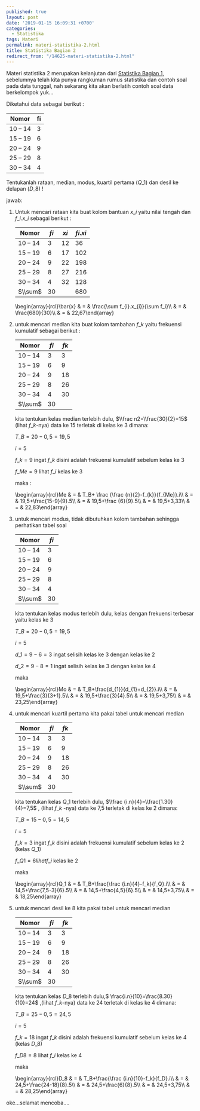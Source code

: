 ```yaml
---
published: true
layout: post
date: '2019-01-15 16:09:31 +0700'
categories:
  - Statistika
tags: Materi
permalink: materi-statistika-2.html
title: Statistika Bagian 2
redirect_from: "/14625-materi-statistika-2.html"
---
```

Materi statistika 2 merupakan kelanjutan dari [Statistika Bagian 1]({{site.baseurl}}/materi-statistika-2.html "Statistika Bagian 1"), sebelumnya telah kita punya rangkuman rumus statistika dan contoh soal pada data tunggal, nah sekarang kita akan berlatih contoh soal data berkelompok yuk…

Diketahui data sebagai berikut :

Nomor   | fi
------- | ---
10 – 14 | 3
15 – 19 | 6
20 – 24 | 9
25 – 29 | 8
30 – 34 | 4

Tentukanlah rataan, median, modus, kuartil pertama ($Q\_1$) dan desil ke delapan ($D\_8$) !

jawab:

1.  Untuk mencari rataan kita buat kolom bantuan $x\_i$ yaitu nilai tengah dan $f\_i.x\_i$ sebagai berikut :
    
    Nomor | $fi$ | $xi$ | $fi.xi$
    ----- | ---- | ---- | -------
    10 – 14 | 3 | 12 | 36    
    15 – 19 | 6 | 17 | 102    
    20 – 24 | 9 | 22 | 198    
    25 – 29 | 8 | 27 | 216    
    30 – 34 | 4 | 32 | 128    
    $\\sum$ | 30 |  | 680
    
    \\begin{array}{rcl}\\bar{x} & = & \\frac{\\sum f\_{i}.x\_{i}}{\\sum f\_i}\\\\ & = & \\frac{680}{30}\\\\ & = & 22,67\\end{array}
    
2.  untuk mencari median kita buat kolom tambahan $f\_k$ yaitu frekuensi kumulatif sebagai berikut :
    
    Nomor | $fi$ | $fk$    
    ----- | ---- | ---- 
    10 – 14 | 3 | 3    
    15 – 19 | 6 | 9    
    20 – 24 | 9 | 18    
    25 – 29 | 8 | 26    
    30 – 34 | 4 | 30    
    $\\sum$ | 30 | 
    
    kita tentukan kelas median terlebih dulu, $\\frac n2=\\frac{30}{2}=15$ (lihat $f\_{k}$-nya) data ke $15$ terletak di kelas ke $3$ dimana:
    
    $T\_B=20-0,5=19,5$
    
    $i=5$
    
    $f\_k=9$ ingat $f\_k$ disini adalah frekuensi kumulatif sebelum kelas ke $3$
    
    $f\_{Me}=9$ lihat $f\_i$ kelas ke $3$
    
    maka :
    
    \\begin{array}{rcl}Me & = & T\_B+ \\frac {\\frac {n}{2}-f\_{k}}{f\_{Me}}.i\\\\ & = & 19,5+\\frac{15-9}{9}.5\\\\ & = & 19,5+\\frac {6}{9}.5\\\\ & = & 19,5+3,33\\\\ & = & 22,83\\end{array}
    
3.  untuk mencari modus, tidak dibutuhkan kolom tambahan sehingga perhatikan tabel soal
    
    Nomor | $fi$   
    ----- | ---- 
    10 – 14 | 3    
    15 – 19 | 6    
    20 – 24 | 9    
    25 – 29 | 8    
    30 – 34 | 4    
    $\\sum$ | 30
    
    kita tentukan kelas modus terlebih dulu, kelas dengan frekuensi terbesar yaitu kelas ke $3$
    
    $T\_B=20-0,5=19,5$
    
    $i=5$
    
    $d\_1=9-6=3$ ingat selisih kelas ke $3$ dengan kelas ke $2$
    
    $d\_2=9-8=1$ ingat selisih kelas ke $3$ dengan kelas ke $4$
    
    maka
    
    \\begin{array}{rcl}Mo & = & T\_B+\\frac{d\_{1}}{d\_{1}+d\_{2}}.i\\\\ & = & 19,5+\\frac{3}{3+1}.5\\\\ & = & 19,5+\\frac{3}{4}.5\\\\ & = & 19,5+3,75\\\\ & = & 23,25\\end{array}
    
4.  untuk mencari kuartil pertama kita pakai tabel untuk mencari median
    
    Nomor | $fi$ | $fk$  
    ----- | ---- | ----   
    10 – 14 | 3 | 3    
    15 – 19 | 6 | 9    
    20 – 24 | 9 | 18    
    25 – 29 | 8 | 26    
    30 – 34 | 4 | 30    
    $\\sum$ | 30 | 
    
    kita tentukan kelas $Q\_1$ terlebih dulu, $\\frac {i.n}{4}=\\frac{1.30}{4}=7,5$ , (lihat $f\_{k}$ -nya) data ke 7,5 terletak di kelas ke $2$ dimana:
    
    $T\_B=15-0,5=14,5$
    
    $i=5$
    
    $f\_k=3$ ingat $f\_k$ disini adalah frekuensi kumulatif sebelum kelas ke $2$ (kelas $Q\_1$)
    
    $f\_{Q1}=6 lihat f\_i$ kelas ke $2$
    
    maka
    
    \\begin{array}{rcl}Q\_1 & = & T\_B+\\frac{\\frac {i.n}{4}-f\_k}{f\_Q}.i\\\\ & = & 14,5+\\frac{7,5-3}{6}.5\\\\ & = & 14,5+\\frac{4,5}{6}.5\\\\ & = & 14,5+3,75\\\\ & = & 18,25\\end{array}
    
5.  untuk mencari desil ke $8$ kita pakai tabel untuk mencari median
    
    Nomor | $fi$ | $fk$  
    ----- | ---- | ----   
    10 – 14 | 3 | 3    
    15 – 19 | 6 | 9    
    20 – 24 | 9 | 18    
    25 – 29 | 8 | 26    
    30 – 34 | 4 | 30    
    $\\sum$ | 30
    
    kita tentukan kelas $D\_8$ terlebih dulu,$ \\frac{i.n}{10}=\\frac{8.30}{10}=24$ ,(lihat $f\_{k}$-nya) data ke $24$ terletak di kelas ke $4$ dimana:
    
    $T\_B=25-0,5=24,5$
    
    $i=5$
    
    $f\_k=18$ ingat $f\_k$ disini adalah frekuensi kumulatif sebelum kelas ke $4$ (kelas $D\_8$)
    
    $f\_{D8}=8$ lihat $f\_i$ kelas ke $4$
    
    maka
    
    \\begin{array}{rcl}D\_8 & = & T\_B+\\frac{\\frac {i.n}{10}-f\_k}{f\_D}.i\\\\ & = & 24,5+\\frac{24-18}{8}.5\\\\ & = & 24,5+\\frac{6}{8}.5\\\\ & = & 24,5+3,75\\\\ & = & 28,25\\end{array}
    

oke…selamat mencoba….

